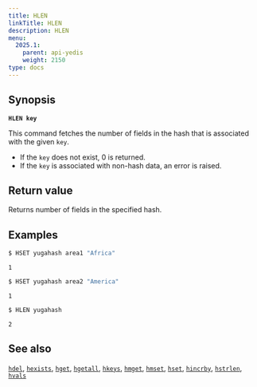 ```yaml
---
title: HLEN
linkTitle: HLEN
description: HLEN
menu:
  2025.1:
    parent: api-yedis
    weight: 2150
type: docs
---
```


## Synopsis

**`HLEN key`**

This command fetches the number of fields in the hash that is associated with the given `key`.

- If the `key` does not exist, 0 is returned.
- If the `key` is associated with non-hash data, an error is raised.

## Return value

Returns number of fields in the specified hash.

## Examples

```sh
$ HSET yugahash area1 "Africa"
```

```
1
```

```sh
$ HSET yugahash area2 "America"
```

```
1
```

```sh
$ HLEN yugahash
```

```
2
```

## See also

[`hdel`](../hdel/), [`hexists`](../hexists/), [`hget`](../hget/), [`hgetall`](../hgetall/), [`hkeys`](../hkeys/), [`hmget`](../hmget/), [`hmset`](../hmset/), [`hset`](../hset/), [`hincrby`](../hincrby/), [`hstrlen`](../hstrlen/), [`hvals`](../hvals/)
